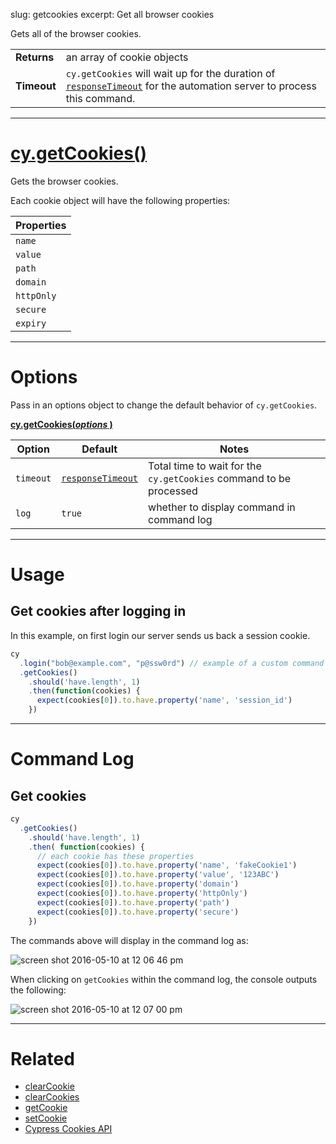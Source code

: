 slug: getcookies
excerpt: Get all browser cookies

Gets all of the browser cookies.

| | |
|--- | --- |
| **Returns** | an array of cookie objects |
| **Timeout** | `cy.getCookies` will wait up for the duration of [`responseTimeout`](https://on.cypress.io/guides/configuration#section-network) for the automation server to process this command.  |

***

# [cy.getCookies()](#section-usage)

Gets the browser cookies.

Each cookie object will have the following properties:

| Properties |
| --- |
| `name` |
| `value` |
| `path` |
| `domain` |
| `httpOnly` |
| `secure` |
| `expiry` |

***


# Options

Pass in an options object to change the default behavior of `cy.getCookies`.

**[cy.getCookies(*options* )](#options-usage)**

Option | Default | Notes
--- | --- | ---
`timeout` | [`responseTimeout`](https://on.cypress.io/guides/configuration#section-network) | Total time to wait for the `cy.getCookies` command to be processed
`log` | `true` | whether to display command in command log

***

# Usage

## Get cookies after logging in

In this example, on first login our server sends us back a session cookie.

```javascript
cy
  .login("bob@example.com", "p@ssw0rd") // example of a custom command
  .getCookies()
    .should('have.length', 1)
    .then(function(cookies) {
      expect(cookies[0]).to.have.property('name', 'session_id')
    })
```

***

# Command Log

## Get cookies

```javascript
cy
  .getCookies()
    .should('have.length', 1)
    .then( function(cookies) {
      // each cookie has these properties
      expect(cookies[0]).to.have.property('name', 'fakeCookie1')
      expect(cookies[0]).to.have.property('value', '123ABC')
      expect(cookies[0]).to.have.property('domain')
      expect(cookies[0]).to.have.property('httpOnly')
      expect(cookies[0]).to.have.property('path')
      expect(cookies[0]).to.have.property('secure')
    })
```

The commands above will display in the command log as:

![screen shot 2016-05-10 at 12 06 46 pm](https://cloud.githubusercontent.com/assets/1271364/15153582/bc370c32-16a7-11e6-94b5-add51d7df7e5.png)

When clicking on `getCookies` within the command log, the console outputs the following:

![screen shot 2016-05-10 at 12 07 00 pm](https://cloud.githubusercontent.com/assets/1271364/15153583/bc374300-16a7-11e6-8e40-2cba54b95a5a.png)

***

# Related

- [clearCookie](https://on.cypress.io/api/clearcookie)
- [clearCookies](https://on.cypress.io/api/clearcookies)
- [getCookie](https://on.cypress.io/api/getcookie)
- [setCookie](https://on.cypress.io/api/setcookie)
- [Cypress Cookies API](https://on.cypress.io/api/cookies)